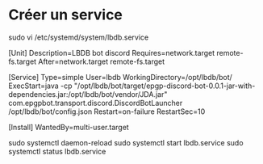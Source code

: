 # Créer un service
sudo vi /etc/systemd/system/lbdb.service


[Unit]
Description=LBDB bot discord
Requires=network.target remote-fs.target
After=network.target remote-fs.target

[Service]
Type=simple
User=lbdb
WorkingDirectory=/opt/lbdb/bot/
ExecStart=java -cp "/opt/lbdb/bot/target/epgp-discord-bot-0.0.1-jar-with-dependencies.jar:/opt/lbdb/bot/vendor/JDA.jar" com.epgpbot.transport.discord.DiscordBotLauncher /opt/lbdb/bot/config.json
Restart=on-failure
RestartSec=10

[Install]
WantedBy=multi-user.target


sudo systemctl daemon-reload
sudo systemctl start lbdb.service
sudo systemctl status lbdb.service